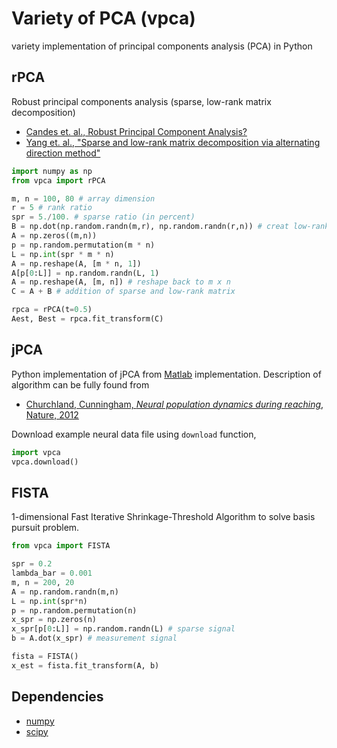 # Variety of PCA (vpca)

variety implementation of principal components analysis (PCA) in Python


## rPCA

Robust principal components analysis (sparse, low-rank matrix decomposition)

- [Candes et. al., Robust Principal Component Analysis?](https://statweb.stanford.edu/~candes/papers/RobustPCA.pdf)
- [Yang et. al., "Sparse and low-rank matrix decomposition via alternating direction method"](http://www.optimization-online.org/DB_FILE/2009/11/2447.pdf)

```python
import numpy as np
from vpca import rPCA

m, n = 100, 80 # array dimension
r = 5 # rank ratio
spr = 5./100. # sparse ratio (in percent)
B = np.dot(np.random.randn(m,r), np.random.randn(r,n)) # creat low-rank matrix
A = np.zeros((m,n))
p = np.random.permutation(m * n)
L = np.int(spr * m * n)
A = np.reshape(A, [m * n, 1])
A[p[0:L]] = np.random.randn(L, 1)
A = np.reshape(A, [m, n]) # reshape back to m x n
C = A + B # addition of sparse and low-rank matrix

rpca = rPCA(t=0.5)
Aest, Best = rpca.fit_transform(C)
```


## jPCA

Python implementation of jPCA from [Matlab](http://churchlandlab.neuroscience.columbia.edu/links.html)
implementation. Description of algorithm can be fully found from

- [Churchland, Cunningham, _Neural population dynamics during reaching_, Nature, 2012](http://stat.columbia.edu/~cunningham/pdf/nature11129_all.pdf)

Download example neural data file using `download` function,

```python
import vpca
vpca.download()
```

## FISTA

1-dimensional Fast Iterative Shrinkage-Threshold Algorithm to solve basis pursuit
problem.

```python
from vpca import FISTA

spr = 0.2
lambda_bar = 0.001
m, n = 200, 20
A = np.random.randn(m,n)
L = np.int(spr*n)
p = np.random.permutation(n)
x_spr = np.zeros(n)
x_spr[p[0:L]] = np.random.randn(L) # sparse signal
b = A.dot(x_spr) # measurement signal

fista = FISTA()
x_est = fista.fit_transform(A, b)
```


## Dependencies

- [numpy](http://www.numpy.org/)
- [scipy](https://www.scipy.org/)
